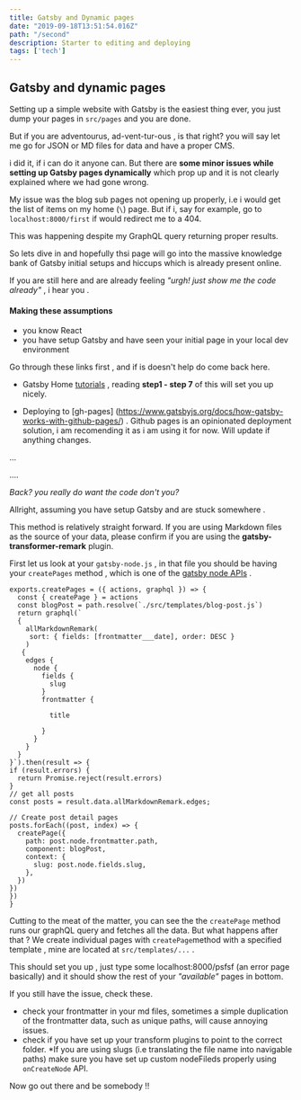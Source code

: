 ```yaml
---
title: Gatsby and Dynamic pages
date: "2019-09-18T13:51:54.016Z"
path: "/second"
description: Starter to editing and deploying
tags: ['tech']
---
```



## Gatsby and dynamic pages

Setting up a simple website with Gatsby is the easiest thing ever, you just dump your pages in `src/pages` and you are done. 

But if you are adventourus, ad-vent-tur-ous , is that right? you will say let me go for JSON or MD files for data and have a proper CMS.

i did it, if i can do it anyone can. But there are **some minor  issues while setting up Gatsby pages dynamically** which prop up and it is not clearly explained where we had gone wrong.

My issue was the blog sub pages not opening up properly, i.e i would get the list of items on my home (`\`) page. But if i, say for example, go to `localhost:8000/first` if would redirect me  to a 404.

This was happening despite my GraphQL query returning proper results.

So lets dive in and hopefully thsi page will go into the massive knowledge bank of Gatsby initial setups and hiccups which is already present online.


If you are still here and are already  feeling *"urgh! just show me the code already"* , i hear you .

#### Making these assumptions

* you know React
* you have setup Gatsby and have seen your initial page in your local dev environment

Go through these links first , and if is doesn't help do come back here.

* Gatsby Home [tutorials](https://www.gatsbyjs.org/tutorial/) , reading **step1 - step 7** of this will set you up nicely.

* Deploying to [gh-pages] (https://www.gatsbyjs.org/docs/how-gatsby-works-with-github-pages/) . Github pages is an opinionated deployment solution, i am recomending it as i am using it for now. Will update if anything changes.

...

....

*Back? you really do want the code don't you?*

Allright, assuming you have setup Gatsby and are stuck somewhere .

This method is relatively straight forward. If you are using Markdown files as the source of your data, please confirm if you are using the **gatsby-transformer-remark** plugin. 

First let us look at your `gatsby-node.js` , in that file you should be having your `createPages` method , which is one of the [gatsby node APIs](https://www.gatsbyjs.org/docs/node-apis/#createPages) .




    exports.createPages = ({ actions, graphql }) => {
      const { createPage } = actions
      const blogPost = path.resolve(`./src/templates/blog-post.js`)
      return graphql(`
      {
        allMarkdownRemark(
         sort: { fields: [frontmatter___date], order: DESC }
        ) 
       {
        edges {
          node {
            fields {
              slug
            }
            frontmatter {
              
              title
              
            }
          }
        }
      }
    }`).then(result => {
    if (result.errors) {
      return Promise.reject(result.errors)
    }
    // get all posts
    const posts = result.data.allMarkdownRemark.edges;

    // Create post detail pages
    posts.forEach((post, index) => {
      createPage({
        path: post.node.frontmatter.path,
        component: blogPost,
        context: {
          slug: post.node.fields.slug,
        },
      })
    })
    })
    }

Cutting to the meat of the matter, you can see the the `createPage` method runs our graphQL query and fetches all the data. But what happens after that ? We create individual pages with `createPage`method with a specified template , mine are located at `src/templates/...` .

This should set you up , just type some localhost:8000/psfsf (an error page basically) and it should show the rest of your *"available"* pages in bottom.

If you still have the issue, check these.

* check your frontmatter in your md files, sometimes a simple duplication of the frontmatter data, such as unique paths, will cause annoying issues.
* check if you have set up your transform plugins to point to the correct folder.
*If you are using slugs (i.e translating the file name into navigable paths) make sure you have set up custom nodeFileds properly using `onCreateNode` API.


Now go out there and be somebody !!



